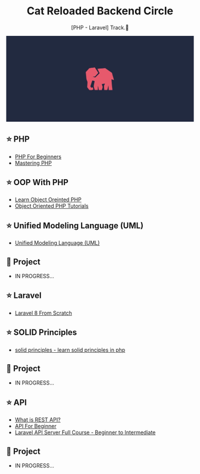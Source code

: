 <h1 align="center">Cat Reloaded Backend Circle</h1>
<p align="center">[PHP - Laravel] Track.🐘</p>

![web roadmap](./elephant.png)



## ⭐ PHP 

- [PHP For Beginners](https://laracasts.com/series/php-for-beginners-2023-edition)
- [Mastering PHP](https://www.youtube.com/playlist?list=PLDoPjvoNmBAy41u35AqJUrI-H83DObUDq)

## ⭐ OOP With PHP 

- [Learn Object Oreinted PHP](https://www.youtube.com/playlist?list=PLDoPjvoNmBAxXTPncg0W4lhVS32LO_xtQ)
- [Object Oriented PHP Tutorials](https://www.youtube.com/playlist?list=PL0eyrZgxdwhypQiZnYXM7z7-OTkcMgGPh)

## ⭐ Unified Modeling Language (UML)

- [Unified Modeling Language (UML) ](https://www.youtube.com/playlist?list=PLEFCLObymo052KL2YXBH5MZpusVWWv9WL)

## 🔭 Project

- IN PROGRESS...

## ⭐ Laravel

- [Laravel 8 From Scratch ](https://laracasts.com/series/laravel-8-from-scratch)

## ⭐ SOLID Principles

- [solid principles - learn solid principles in php  ](https://www.youtube.com/watch?v=PDAlpiqISuI&list=PLe_UJpVeP8qBrVwOLpOb9N8T9KvUo3AE6&index=3&t=20s&ab_channel=EraaSoft)

## 🔭 Project

- IN PROGRESS...

## ⭐ API
- [What is REST API?](https://www.youtube.com/watch?v=SLwpqD8n3d0&ab_channel=ProgrammingwithMosh)
- [API For Beginner](https://www.youtube.com/watch?v=TzAJfjCn7Ks&t=378s&ab_channel=CodeWithDary) 
- [Laravel API Server Full Course - Beginner to Intermediate](https://www.youtube.com/watch?v=_zNi37BJVBk&ab_channel=Acadea.io)

## 🔭 Project

- IN PROGRESS...

